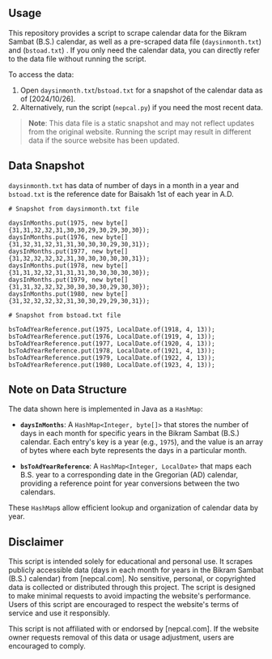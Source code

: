 ## Usage

This repository provides a script to scrape calendar data for the Bikram Sambat (B.S.) calendar, as well as a pre-scraped data file (`daysinmonth.txt`) and (`bstoad.txt`) . If you only need the calendar data, you can directly refer to the data file without running the script.

To access the data:
1. Open `daysinmonth.txt`/`bstoad.txt` for a snapshot of the calendar data as of [2024/10/26].
2. Alternatively, run the script (`nepcal.py`) if you need the most recent data.

> **Note**: This data file is a static snapshot and may not reflect updates from the original website. Running the script may result in different data if the source website has been updated.

## Data Snapshot

`daysinmonth.txt` has data of number of days in a month in a year and `bstoad.txt` is the reference date for Baisakh 1st of each year in A.D.

```plaintext
# Snapshot from daysinmonth.txt file

daysInMonths.put(1975, new byte[]{31,31,32,32,31,30,30,29,30,29,30,30});
daysInMonths.put(1976, new byte[]{31,32,31,32,31,31,30,30,30,29,30,31});
daysInMonths.put(1977, new byte[]{31,32,32,32,32,31,30,30,30,30,30,31});
daysInMonths.put(1978, new byte[]{31,31,32,32,31,31,31,30,30,30,30,30});
daysInMonths.put(1979, new byte[]{31,31,32,32,32,30,30,30,30,29,30,30});
daysInMonths.put(1980, new byte[]{31,32,32,32,32,31,30,30,29,29,30,31});

# Snapshot from bstoad.txt file

bsToAdYearReference.put(1975, LocalDate.of(1918, 4, 13));
bsToAdYearReference.put(1976, LocalDate.of(1919, 4, 13));
bsToAdYearReference.put(1977, LocalDate.of(1920, 4, 13));
bsToAdYearReference.put(1978, LocalDate.of(1921, 4, 13));
bsToAdYearReference.put(1979, LocalDate.of(1922, 4, 13));
bsToAdYearReference.put(1980, LocalDate.of(1923, 4, 13));
```

## Note on Data Structure

The data shown here is implemented in Java as a `HashMap`:

- **`daysInMonths`**: A `HashMap<Integer, byte[]>` that stores the number of days in each month for specific years in the Bikram Sambat (B.S.) calendar. Each entry's key is a year (e.g., `1975`), and the value is an array of bytes where each byte represents the days in a particular month.

- **`bsToAdYearReference`**: A `HashMap<Integer, LocalDate>` that maps each B.S. year to a corresponding date in the Gregorian (AD) calendar, providing a reference point for year conversions between the two calendars.

These `HashMap`s allow efficient lookup and organization of calendar data by year.


## Disclaimer
This script is intended solely for educational and personal use. It scrapes publicly accessible data (days in each month for years in the Bikram Sambat (B.S.) calendar) from [nepcal.com]. No sensitive, personal, or copyrighted data is collected or distributed through this project. The script is designed to make minimal requests to avoid impacting the website's performance. Users of this script are encouraged to respect the website's terms of service and use it responsibly. 

This script is not affiliated with or endorsed by [nepcal.com]. If the website owner requests removal of this data or usage adjustment, users are encouraged to comply.
